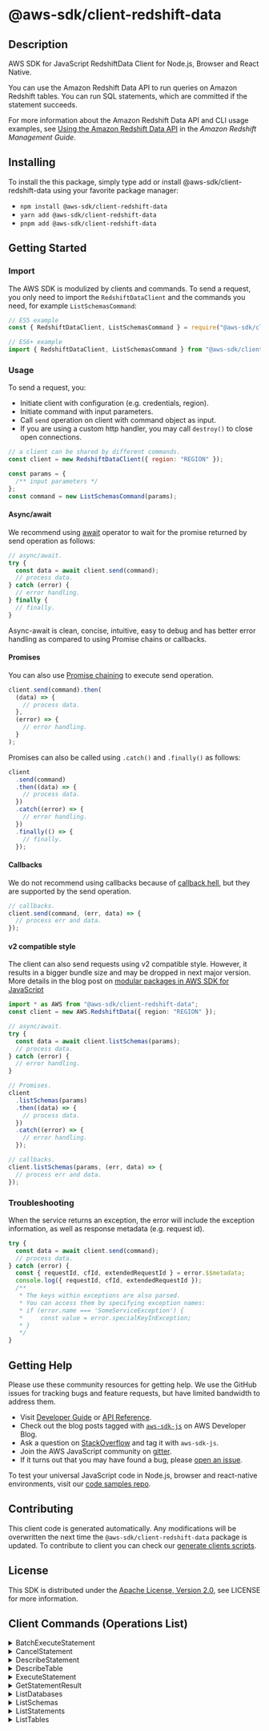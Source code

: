 <!-- generated file, do not edit directly -->

# @aws-sdk/client-redshift-data

## Description

AWS SDK for JavaScript RedshiftData Client for Node.js, Browser and React Native.

<p>You can use the Amazon Redshift Data API to run queries on Amazon Redshift tables. You
can run SQL statements, which are committed if the statement succeeds. </p>
<p>For more information about the Amazon Redshift Data API and CLI usage examples, see
<a href="https://docs.aws.amazon.com/redshift/latest/mgmt/data-api.html">Using the Amazon Redshift Data API</a> in the
<i>Amazon Redshift Management Guide</i>. </p>

## Installing

To install the this package, simply type add or install @aws-sdk/client-redshift-data
using your favorite package manager:

- `npm install @aws-sdk/client-redshift-data`
- `yarn add @aws-sdk/client-redshift-data`
- `pnpm add @aws-sdk/client-redshift-data`

## Getting Started

### Import

The AWS SDK is modulized by clients and commands.
To send a request, you only need to import the `RedshiftDataClient` and
the commands you need, for example `ListSchemasCommand`:

```js
// ES5 example
const { RedshiftDataClient, ListSchemasCommand } = require("@aws-sdk/client-redshift-data");
```

```ts
// ES6+ example
import { RedshiftDataClient, ListSchemasCommand } from "@aws-sdk/client-redshift-data";
```

### Usage

To send a request, you:

- Initiate client with configuration (e.g. credentials, region).
- Initiate command with input parameters.
- Call `send` operation on client with command object as input.
- If you are using a custom http handler, you may call `destroy()` to close open connections.

```js
// a client can be shared by different commands.
const client = new RedshiftDataClient({ region: "REGION" });

const params = {
  /** input parameters */
};
const command = new ListSchemasCommand(params);
```

#### Async/await

We recommend using [await](https://developer.mozilla.org/en-US/docs/Web/JavaScript/Reference/Operators/await)
operator to wait for the promise returned by send operation as follows:

```js
// async/await.
try {
  const data = await client.send(command);
  // process data.
} catch (error) {
  // error handling.
} finally {
  // finally.
}
```

Async-await is clean, concise, intuitive, easy to debug and has better error handling
as compared to using Promise chains or callbacks.

#### Promises

You can also use [Promise chaining](https://developer.mozilla.org/en-US/docs/Web/JavaScript/Guide/Using_promises#chaining)
to execute send operation.

```js
client.send(command).then(
  (data) => {
    // process data.
  },
  (error) => {
    // error handling.
  }
);
```

Promises can also be called using `.catch()` and `.finally()` as follows:

```js
client
  .send(command)
  .then((data) => {
    // process data.
  })
  .catch((error) => {
    // error handling.
  })
  .finally(() => {
    // finally.
  });
```

#### Callbacks

We do not recommend using callbacks because of [callback hell](http://callbackhell.com/),
but they are supported by the send operation.

```js
// callbacks.
client.send(command, (err, data) => {
  // process err and data.
});
```

#### v2 compatible style

The client can also send requests using v2 compatible style.
However, it results in a bigger bundle size and may be dropped in next major version. More details in the blog post
on [modular packages in AWS SDK for JavaScript](https://aws.amazon.com/blogs/developer/modular-packages-in-aws-sdk-for-javascript/)

```ts
import * as AWS from "@aws-sdk/client-redshift-data";
const client = new AWS.RedshiftData({ region: "REGION" });

// async/await.
try {
  const data = await client.listSchemas(params);
  // process data.
} catch (error) {
  // error handling.
}

// Promises.
client
  .listSchemas(params)
  .then((data) => {
    // process data.
  })
  .catch((error) => {
    // error handling.
  });

// callbacks.
client.listSchemas(params, (err, data) => {
  // process err and data.
});
```

### Troubleshooting

When the service returns an exception, the error will include the exception information,
as well as response metadata (e.g. request id).

```js
try {
  const data = await client.send(command);
  // process data.
} catch (error) {
  const { requestId, cfId, extendedRequestId } = error.$$metadata;
  console.log({ requestId, cfId, extendedRequestId });
  /**
   * The keys within exceptions are also parsed.
   * You can access them by specifying exception names:
   * if (error.name === 'SomeServiceException') {
   *     const value = error.specialKeyInException;
   * }
   */
}
```

## Getting Help

Please use these community resources for getting help.
We use the GitHub issues for tracking bugs and feature requests, but have limited bandwidth to address them.

- Visit [Developer Guide](https://docs.aws.amazon.com/sdk-for-javascript/v3/developer-guide/welcome.html)
  or [API Reference](https://docs.aws.amazon.com/AWSJavaScriptSDK/v3/latest/index.html).
- Check out the blog posts tagged with [`aws-sdk-js`](https://aws.amazon.com/blogs/developer/tag/aws-sdk-js/)
  on AWS Developer Blog.
- Ask a question on [StackOverflow](https://stackoverflow.com/questions/tagged/aws-sdk-js) and tag it with `aws-sdk-js`.
- Join the AWS JavaScript community on [gitter](https://gitter.im/aws/aws-sdk-js-v3).
- If it turns out that you may have found a bug, please [open an issue](https://github.com/aws/aws-sdk-js-v3/issues/new/choose).

To test your universal JavaScript code in Node.js, browser and react-native environments,
visit our [code samples repo](https://github.com/aws-samples/aws-sdk-js-tests).

## Contributing

This client code is generated automatically. Any modifications will be overwritten the next time the `@aws-sdk/client-redshift-data` package is updated.
To contribute to client you can check our [generate clients scripts](https://github.com/aws/aws-sdk-js-v3/tree/main/scripts/generate-clients).

## License

This SDK is distributed under the
[Apache License, Version 2.0](http://www.apache.org/licenses/LICENSE-2.0),
see LICENSE for more information.

## Client Commands (Operations List)

<details>
<summary>
BatchExecuteStatement
</summary>

[Command API Reference](https://docs.aws.amazon.com/AWSJavaScriptSDK/v3/latest/clients/client-redshift-data/classes/batchexecutestatementcommand.html) / [Input](https://docs.aws.amazon.com/AWSJavaScriptSDK/v3/latest/clients/client-redshift-data/interfaces/batchexecutestatementcommandinput.html) / [Output](https://docs.aws.amazon.com/AWSJavaScriptSDK/v3/latest/clients/client-redshift-data/interfaces/batchexecutestatementcommandoutput.html)

</details>
<details>
<summary>
CancelStatement
</summary>

[Command API Reference](https://docs.aws.amazon.com/AWSJavaScriptSDK/v3/latest/clients/client-redshift-data/classes/cancelstatementcommand.html) / [Input](https://docs.aws.amazon.com/AWSJavaScriptSDK/v3/latest/clients/client-redshift-data/interfaces/cancelstatementcommandinput.html) / [Output](https://docs.aws.amazon.com/AWSJavaScriptSDK/v3/latest/clients/client-redshift-data/interfaces/cancelstatementcommandoutput.html)

</details>
<details>
<summary>
DescribeStatement
</summary>

[Command API Reference](https://docs.aws.amazon.com/AWSJavaScriptSDK/v3/latest/clients/client-redshift-data/classes/describestatementcommand.html) / [Input](https://docs.aws.amazon.com/AWSJavaScriptSDK/v3/latest/clients/client-redshift-data/interfaces/describestatementcommandinput.html) / [Output](https://docs.aws.amazon.com/AWSJavaScriptSDK/v3/latest/clients/client-redshift-data/interfaces/describestatementcommandoutput.html)

</details>
<details>
<summary>
DescribeTable
</summary>

[Command API Reference](https://docs.aws.amazon.com/AWSJavaScriptSDK/v3/latest/clients/client-redshift-data/classes/describetablecommand.html) / [Input](https://docs.aws.amazon.com/AWSJavaScriptSDK/v3/latest/clients/client-redshift-data/interfaces/describetablecommandinput.html) / [Output](https://docs.aws.amazon.com/AWSJavaScriptSDK/v3/latest/clients/client-redshift-data/interfaces/describetablecommandoutput.html)

</details>
<details>
<summary>
ExecuteStatement
</summary>

[Command API Reference](https://docs.aws.amazon.com/AWSJavaScriptSDK/v3/latest/clients/client-redshift-data/classes/executestatementcommand.html) / [Input](https://docs.aws.amazon.com/AWSJavaScriptSDK/v3/latest/clients/client-redshift-data/interfaces/executestatementcommandinput.html) / [Output](https://docs.aws.amazon.com/AWSJavaScriptSDK/v3/latest/clients/client-redshift-data/interfaces/executestatementcommandoutput.html)

</details>
<details>
<summary>
GetStatementResult
</summary>

[Command API Reference](https://docs.aws.amazon.com/AWSJavaScriptSDK/v3/latest/clients/client-redshift-data/classes/getstatementresultcommand.html) / [Input](https://docs.aws.amazon.com/AWSJavaScriptSDK/v3/latest/clients/client-redshift-data/interfaces/getstatementresultcommandinput.html) / [Output](https://docs.aws.amazon.com/AWSJavaScriptSDK/v3/latest/clients/client-redshift-data/interfaces/getstatementresultcommandoutput.html)

</details>
<details>
<summary>
ListDatabases
</summary>

[Command API Reference](https://docs.aws.amazon.com/AWSJavaScriptSDK/v3/latest/clients/client-redshift-data/classes/listdatabasescommand.html) / [Input](https://docs.aws.amazon.com/AWSJavaScriptSDK/v3/latest/clients/client-redshift-data/interfaces/listdatabasescommandinput.html) / [Output](https://docs.aws.amazon.com/AWSJavaScriptSDK/v3/latest/clients/client-redshift-data/interfaces/listdatabasescommandoutput.html)

</details>
<details>
<summary>
ListSchemas
</summary>

[Command API Reference](https://docs.aws.amazon.com/AWSJavaScriptSDK/v3/latest/clients/client-redshift-data/classes/listschemascommand.html) / [Input](https://docs.aws.amazon.com/AWSJavaScriptSDK/v3/latest/clients/client-redshift-data/interfaces/listschemascommandinput.html) / [Output](https://docs.aws.amazon.com/AWSJavaScriptSDK/v3/latest/clients/client-redshift-data/interfaces/listschemascommandoutput.html)

</details>
<details>
<summary>
ListStatements
</summary>

[Command API Reference](https://docs.aws.amazon.com/AWSJavaScriptSDK/v3/latest/clients/client-redshift-data/classes/liststatementscommand.html) / [Input](https://docs.aws.amazon.com/AWSJavaScriptSDK/v3/latest/clients/client-redshift-data/interfaces/liststatementscommandinput.html) / [Output](https://docs.aws.amazon.com/AWSJavaScriptSDK/v3/latest/clients/client-redshift-data/interfaces/liststatementscommandoutput.html)

</details>
<details>
<summary>
ListTables
</summary>

[Command API Reference](https://docs.aws.amazon.com/AWSJavaScriptSDK/v3/latest/clients/client-redshift-data/classes/listtablescommand.html) / [Input](https://docs.aws.amazon.com/AWSJavaScriptSDK/v3/latest/clients/client-redshift-data/interfaces/listtablescommandinput.html) / [Output](https://docs.aws.amazon.com/AWSJavaScriptSDK/v3/latest/clients/client-redshift-data/interfaces/listtablescommandoutput.html)

</details>
